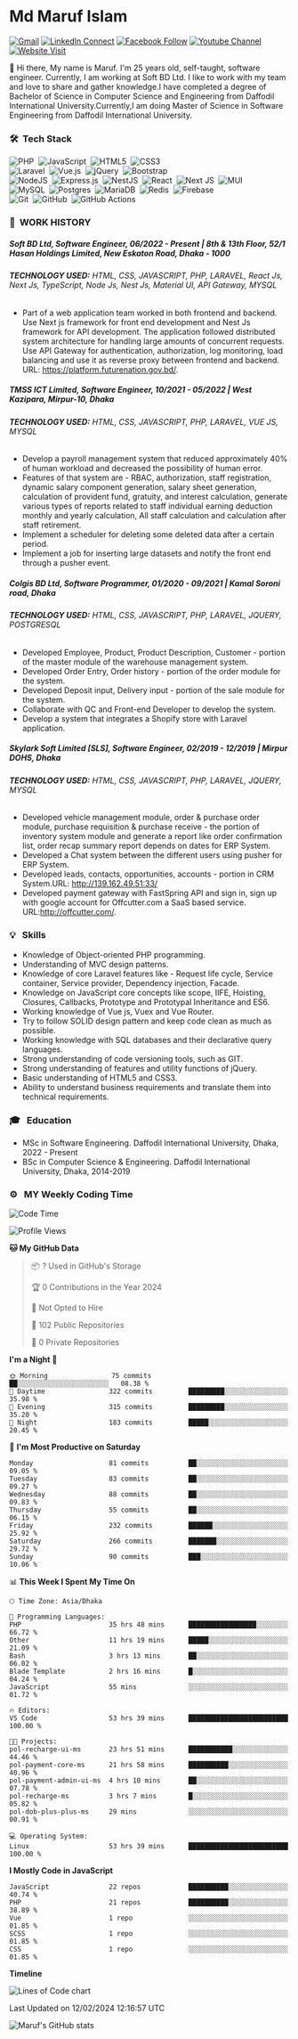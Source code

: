 # Md Maruf Islam

[![Gmail](https://img.shields.io/badge/%20-Send%20Mail-black?color=14171A&labelColor=ef5350&logo=gmail&logoColor=ffffff)](mailto:maruf4426@diu.edu.bd)
[![LinkedIn Connect](https://img.shields.io/badge/%20-Connect-black?color=14171A&labelColor=0077b5&logo=linkedin&logoColor=ffffff)](https://www.linkedin.com/in/islammaruf/)
[![Facebook Follow](https://img.shields.io/badge/%20-Connect-black?color=14171A&labelColor=4267b2&logo=facebook&logoColor=ffffff)](https://www.facebook.com/islammaruf7424/)
[![Youtube Channel](https://img.shields.io/badge/%20-Channel-black?color=14171A&labelColor=c53929&logo=youtube&logoColor=ffffff)](https://www.youtube.com/channel/UCLMGSasSxHmrEmu5LcL9AMA)
[![Website Visit](https://img.shields.io/badge/%20-Website-black?color=14171A&labelColor=45B39D&logo=drone&logoColor=ffffff)](https://islammaruf.github.io/)

:wave: Hi there, My name is Maruf. I'm 25 years old, self-taught, software engineer. Currently, I am working at Soft BD Ltd. I like to work with my team and love to share and gather knowledge.I have completed a degree of Bachelor of Science in Computer Science and Engineering from Daffodil International University.Currently,I am doing Master of Science in Software Engineering from Daffodil International University.
### 🛠 &nbsp;Tech Stack

![PHP](https://img.shields.io/badge/php-%23777BB4.svg?style=for-the-badge&logo=php&logoColor=white)&nbsp;
![JavaScript](https://img.shields.io/badge/javascript-%23323330.svg?style=for-the-badge&logo=javascript&logoColor=%23F7DF1E)&nbsp;
![HTML5](https://img.shields.io/badge/html5-%23E34F26.svg?style=for-the-badge&logo=html5&logoColor=white)&nbsp;
![CSS3](https://img.shields.io/badge/css3-%231572B6.svg?style=for-the-badge&logo=css3&logoColor=white)\
![Laravel](https://img.shields.io/badge/laravel-%23FF2D20.svg?style=for-the-badge&logo=laravel&logoColor=white)&nbsp;
![Vue.js](https://img.shields.io/badge/vuejs-%2335495e.svg?style=for-the-badge&logo=vuedotjs&logoColor=%234FC08D)&nbsp;
![jQuery](https://img.shields.io/badge/jquery-%230769AD.svg?style=for-the-badge&logo=jquery&logoColor=white)&nbsp;
![Bootstrap](https://img.shields.io/badge/bootstrap-%23563D7C.svg?style=for-the-badge&logo=bootstrap&logoColor=white)\
![NodeJS](https://img.shields.io/badge/node.js-6DA55F?style=for-the-badge&logo=node.js&logoColor=white)&nbsp;
![Express.js](https://img.shields.io/badge/express.js-%23404d59.svg?style=for-the-badge&logo=express&logoColor=%2361DAFB)&nbsp;
![NestJS](https://img.shields.io/badge/nestjs-%23E0234E.svg?style=for-the-badge&logo=nestjs&logoColor=white)&nbsp;
![React](https://img.shields.io/badge/react-%2320232a.svg?style=for-the-badge&logo=react&logoColor=%2361DAFB)&nbsp;
![Next JS](https://img.shields.io/badge/Next-black?style=for-the-badge&logo=next.js&logoColor=white)&nbsp;
![MUI](https://img.shields.io/badge/MUI-%230081CB.svg?style=for-the-badge&logo=mui&logoColor=white)\
![MySQL](https://img.shields.io/badge/mysql-%2300f.svg?style=for-the-badge&logo=mysql&logoColor=white)&nbsp;
![Postgres](https://img.shields.io/badge/postgres-%23316192.svg?style=for-the-badge&logo=postgresql&logoColor=white)&nbsp;
![MariaDB](https://img.shields.io/badge/MariaDB-003545?style=for-the-badge&logo=mariadb&logoColor=white)&nbsp;
![Redis](https://img.shields.io/badge/redis-%23DD0031.svg?style=for-the-badge&logo=redis&logoColor=white)&nbsp;
![Firebase](https://img.shields.io/badge/firebase-%23039BE5.svg?style=for-the-badge&logo=firebase)\
![Git](https://img.shields.io/badge/git-%23F05033.svg?style=for-the-badge&logo=git&logoColor=white)&nbsp;
![GitHub](https://img.shields.io/badge/github-%23121011.svg?style=for-the-badge&logo=github&logoColor=white)&nbsp;
![GitHub Actions](https://img.shields.io/badge/github%20actions-%232671E5.svg?style=for-the-badge&logo=githubactions&logoColor=white)

### :office: &nbsp;WORK HISTORY

##### **Soft BD Ltd, Software Engineer**, 06/2022 - Present | 8th & 13th Floor, 52/1 Hasan Holdings Limited, New Eskaton Road, Dhaka - 1000
###### **TECHNOLOGY USED:** HTML, CSS, JAVASCRIPT, PHP, LARAVEL, React Js, Next Js, TypeScript, Node Js, Nest Js, Material UI, API Gateway, MYSQL
* Part of a web application team worked in both frontend and backend. Use Next js framework for front end development and
Nest Js framework for API development. The application followed distributed system architecture for handling large amounts
of concurrent requests. Use API Gateway for authentication, authorization, log monitoring, load balancing and use it as reverse
proxy between frontend and backend. URL: https://platform.futurenation.gov.bd/.


##### **TMSS ICT Limited, Software Engineer**, 10/2021 - 05/2022 | West Kazipara, Mirpur-10, Dhaka
###### **TECHNOLOGY USED:** HTML, CSS, JAVASCRIPT, PHP, LARAVEL, VUE JS, MYSQL
* Develop a payroll management system that reduced approximately 40% of human workload and decreased the possibility of human error. 
* Features of that system are - RBAC, authorization, staff registration, dynamic salary component generation, salary sheet generation, calculation of provident fund, gratuity, and interest calculation, generate various types of reports related to staff individual earning deduction monthly and yearly calculation, All staff calculation and calculation after staff retirement.
* Implement a scheduler for deleting some deleted data after a certain period.
* Implement a job for inserting large datasets and notify the front end through a pusher event. 
 

##### **Colgis BD Ltd, Software Programmer**, 01/2020 - 09/2021 | Kamal Soroni road, Dhaka
###### **TECHNOLOGY USED:** HTML, CSS, JAVASCRIPT, PHP, LARAVEL, JQUERY, POSTGRESQL
* Developed Employee, Product, Product Description, Customer - portion of the master module of the warehouse management system.
* Developed Order Entry, Order history - portion of the order module for the system.
* Developed Deposit input, Delivery input - portion of the sale module for the system.
* Collaborate with QC and Front-end Developer to develop the system.
* Develop a system that integrates a Shopify store with Laravel application.


##### **Skylark Soft Limited [SLS], Software Engineer**, 02/2019 - 12/2019 | Mirpur DOHS, Dhaka
###### **TECHNOLOGY USED:** HTML, CSS, JAVASCRIPT, PHP, LARAVEL, JQUERY, MYSQL
* Developed vehicle management module, order & purchase order module, purchase requisition & purchase receive - the portion of inventory system module and generate a report like order confirmation list, order recap summary report depends on dates for ERP System.
* Developed a Chat system between the different users using pusher for ERP System.
* Developed leads, contacts, opportunities, accounts - portion in CRM System.URL: http://139.162.49.51:33/
* Developed payment gateway with FastSpring API and sign in, sign up with google account for Offcutter.com a SaaS based service. URL:http://offcutter.com/.

### 💡 &nbsp; Skills
* Knowledge of Object-oriented PHP programming. 
* Understanding of MVC design patterns.
* Knowledge of core Laravel features like - Request life cycle, Service container, Service provider, Dependency injection, Facade.
* Knowledge on JavaScript core concepts like scope, IIFE, Hoisting, Closures, Callbacks, Prototype and Prototypal Inheritance and ES6.
* Working knowledge of Vue js, Vuex and Vue Router.
* Try to follow SOLID design pattern and keep code clean as much as possible.
* Working knowledge with SQL databases and their declarative query languages.
* Strong understanding of code versioning tools, such as GIT.
* Strong understanding of features and utility functions of jQuery.
* Basic understanding of HTML5 and CSS3.
* Ability to understand business requirements and translate them into technical requirements.

### 🎓 &nbsp; Education
* MSc in Software Engineering. Daffodil International University, Dhaka, 2022 - Present 
* BSc in Computer Science & Engineering. Daffodil International University, Dhaka, 2014-2019

###  ⚙️ &nbsp; MY Weekly Coding Time
<!--START_SECTION:waka-->
![Code Time](http://img.shields.io/badge/Code%20Time-4%2C137%20hrs%2017%20mins-blue)

![Profile Views](http://img.shields.io/badge/Profile%20Views-0-blue)

**🐱 My GitHub Data** 

> 📦 ? Used in GitHub's Storage 
 > 
> 🏆 0 Contributions in the Year 2024
 > 
> 🚫 Not Opted to Hire
 > 
> 📜 102 Public Repositories 
 > 
> 🔑 0 Private Repositories 
 > 
**I'm a Night 🦉** 

```text
🌞 Morning                75 commits          ██░░░░░░░░░░░░░░░░░░░░░░░   08.38 % 
🌆 Daytime                322 commits         █████████░░░░░░░░░░░░░░░░   35.98 % 
🌃 Evening                315 commits         █████████░░░░░░░░░░░░░░░░   35.20 % 
🌙 Night                  183 commits         █████░░░░░░░░░░░░░░░░░░░░   20.45 % 
```
📅 **I'm Most Productive on Saturday** 

```text
Monday                   81 commits          ██░░░░░░░░░░░░░░░░░░░░░░░   09.05 % 
Tuesday                  83 commits          ██░░░░░░░░░░░░░░░░░░░░░░░   09.27 % 
Wednesday                88 commits          ██░░░░░░░░░░░░░░░░░░░░░░░   09.83 % 
Thursday                 55 commits          ██░░░░░░░░░░░░░░░░░░░░░░░   06.15 % 
Friday                   232 commits         ██████░░░░░░░░░░░░░░░░░░░   25.92 % 
Saturday                 266 commits         ███████░░░░░░░░░░░░░░░░░░   29.72 % 
Sunday                   90 commits          ███░░░░░░░░░░░░░░░░░░░░░░   10.06 % 
```


📊 **This Week I Spent My Time On** 

```text
🕑︎ Time Zone: Asia/Dhaka

💬 Programming Languages: 
PHP                      35 hrs 48 mins      █████████████████░░░░░░░░   66.72 % 
Other                    11 hrs 19 mins      █████░░░░░░░░░░░░░░░░░░░░   21.09 % 
Bash                     3 hrs 13 mins       ██░░░░░░░░░░░░░░░░░░░░░░░   06.02 % 
Blade Template           2 hrs 16 mins       █░░░░░░░░░░░░░░░░░░░░░░░░   04.24 % 
JavaScript               55 mins             ░░░░░░░░░░░░░░░░░░░░░░░░░   01.72 % 

🔥 Editors: 
VS Code                  53 hrs 39 mins      █████████████████████████   100.00 % 

🐱‍💻 Projects: 
pol-recharge-ui-ms       23 hrs 51 mins      ███████████░░░░░░░░░░░░░░   44.46 % 
pol-payment-core-ms      21 hrs 58 mins      ██████████░░░░░░░░░░░░░░░   40.96 % 
pol-payment-admin-ui-ms  4 hrs 10 mins       ██░░░░░░░░░░░░░░░░░░░░░░░   07.78 % 
pol-recharge-ms          3 hrs 7 mins        █░░░░░░░░░░░░░░░░░░░░░░░░   05.82 % 
pol-dob-plus-plus-ms     29 mins             ░░░░░░░░░░░░░░░░░░░░░░░░░   00.91 % 

💻 Operating System: 
Linux                    53 hrs 39 mins      █████████████████████████   100.00 % 
```

**I Mostly Code in JavaScript** 

```text
JavaScript               22 repos            ██████████░░░░░░░░░░░░░░░   40.74 % 
PHP                      21 repos            ██████████░░░░░░░░░░░░░░░   38.89 % 
Vue                      1 repo              ░░░░░░░░░░░░░░░░░░░░░░░░░   01.85 % 
SCSS                     1 repo              ░░░░░░░░░░░░░░░░░░░░░░░░░   01.85 % 
CSS                      1 repo              ░░░░░░░░░░░░░░░░░░░░░░░░░   01.85 % 
```



**Timeline**

![Lines of Code chart](https://raw.githubusercontent.com/islamMaruf/islamMaruf/master/assets/bar_graph.png)


 Last Updated on 12/02/2024 12:16:57 UTC
<!--END_SECTION:waka-->
![Maruf's GitHub stats](https://github-readme-stats.vercel.app/api?username=islamMaruf&count_private=true&show_icons=true&theme=graywhite)

